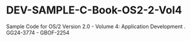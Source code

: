 # DEV-SAMPLE-C-Book-OS2-2-Vol4
 Sample Code for OS/2 Version 2.0 - Volume 4: Application Development . GG24-3774 - GBOF-2254
